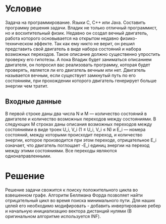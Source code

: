 # Условие

Задача на программирование. Языки С, С++ или Java. Составить программу решения задачи.
Владик не только отличный программист, но и восхитительный физик. Недавно он создал вечный
двигатель, работа которого основывается на открытом недавно физико-техническом эффекте. Так как
ему никто не верит, он решил представить свой двигатель в виде набора состояний и набора
возможных переходов. Такое описание должно существенно упростить проверку его гипотезы. А
пока Владик будет заниматься описанием двигателя, он попросил вас реализовать программу,
которая будет проверять, является ли его двигатель вечным или нет.
Двигатель называется вечным, если существует замкнутый путь по его состояниям, при
прохождении которого двигатель генерирует больше энергии чем тратит. 

## Входные данные


В первой строке даны два числа N и M — количество состояний в двигателе и количество возможных
переходов между состояниями. В следующих M строках даны описания возможных переходов между
состояниями в виде троек U_i, V_i (1 ≤ U_i, V_i ≤ N) и E_i — номера состояний, между которыми
происходит переход, и количество энергии, которое производится при этом переходе, отрицательное
E_i означает, что двигатель поглощает -E_i единиц энергии на переход между этими состояниями. Все
переходы являются однонаправленными.

# Решение

Решение задачи свожится к поиску положительного цикла во взвешенном графе.
Алгоритм Беллмана Форда позволяет найти отрицательный цикл во время поиска минимального пути.
Для наших целей его необходимо модифировать - добавить инвертирование ребер и начальную инициализацию вектора дистанций нулями (В оригинальном алгоритме используется INF).
